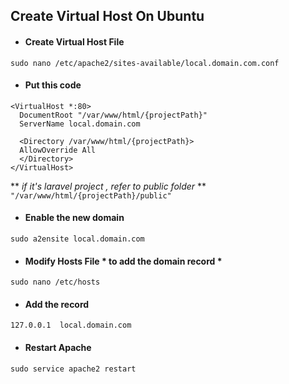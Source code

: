 ## Create Virtual Host On Ubuntu

* #### Create Virtual Host File
`sudo nano /etc/apache2/sites-available/local.domain.com.conf`

* #### Put this code
```
<VirtualHost *:80>
  DocumentRoot "/var/www/html/{projectPath}"
  ServerName local.domain.com

  <Directory /var/www/html/{projectPath}>
  AllowOverride All
  </Directory>
</VirtualHost>
```
** _if it's laravel project , refer to public folder_ **
`"/var/www/html/{projectPath}/public"`

* #### Enable the new domain
`sudo a2ensite local.domain.com`

* #### Modify Hosts File * to add the domain record *
`sudo nano /etc/hosts`

* #### Add the record
`127.0.0.1  local.domain.com`

* #### Restart Apache
`sudo service apache2 restart`
